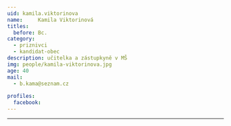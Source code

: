 ```yaml
---
uid: kamila.viktorinova
name:     Kamila Viktorinová
titles:
  before: Bc.
category:
  - priznivci
  - kandidat-obec
description: učitelka a zástupkyně v MŠ
img: people/kamila-viktorinova.jpg
age: 40
mail:
  - b.kama@seznam.cz
 
profiles:
  facebook: 
---
```




---